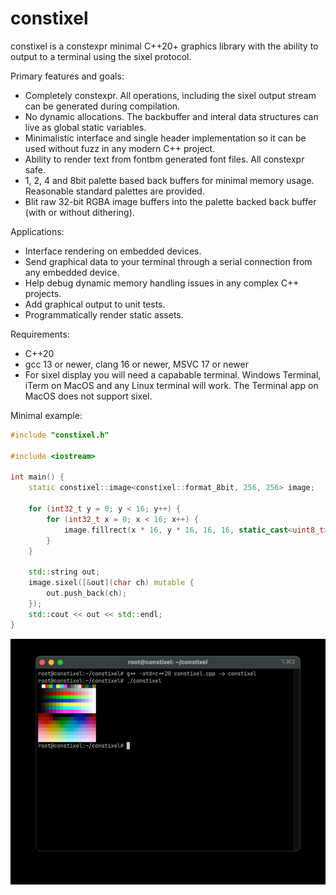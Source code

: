 # constixel

constixel is a constexpr minimal C++20+ graphics library with the ability to output to a terminal using the sixel protocol. 

Primary features and goals:

- Completely constexpr. All operations, including the sixel output stream can be generated during compilation.
- No dynamic allocations. The backbuffer and interal data structures can live as global static variables.
- Minimalistic interface and single header implementation so it can be used without fuzz in any modern C++ project.
- Ability to render text from fontbm generated font files. All constexpr safe.
- 1, 2, 4 and 8bit palette based back buffers for minimal memory usage. Reasonable standard palettes are provided.
- Blit raw 32-bit RGBA image buffers into the palette backed back buffer (with or without dithering). 

Applications:

- Interface rendering on embedded devices.
- Send graphical data to your terminal through a serial connection from any embedded device.
- Help debug dynamic memory handling issues in any complex C++ projects.
- Add graphical output to unit tests.
- Programmatically render static assets.

Requirements:

- C++20
- gcc 13 or newer, clang 16 or newer, MSVC 17 or newer
- For sixel display you will need a capabable terminal. Windows Terminal, iTerm on MacOS and any Linux terminal will work. The Terminal app on MacOS does not support sixel.

Minimal example:

```c++
#include "constixel.h"

#include <iostream>

int main() {
    static constixel::image<constixel::format_8bit, 256, 256> image;

    for (int32_t y = 0; y < 16; y++) {
        for (int32_t x = 0; x < 16; x++) {
            image.fillrect(x * 16, y * 16, 16, 16, static_cast<uint8_t>(y * 16 + x));
        }
    }

    std::string out;
    image.sixel([&out](char ch) mutable {
        out.push_back(ch);
    });
    std::cout << out << std::endl;
}
```

![constixel](./media/constixel.jpg "Example in iTerm")

